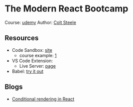# The Modern React Bootcamp

Course: [udemy](https://www.udemy.com/course/modern-react-bootcamp/)
Author: [Colt Steele](https://www.udemy.com/user/coltsteele/)

## Resources
* Code Sandbox: [site](https://codesandbox.io/s)
  * course example: [1](https://codesandbox.io/s/62x458v5pn)
* VS Code Extension:
  * Live Server: [page](https://marketplace.visualstudio.com/items?itemName=ritwickdey.LiveServer)
* Babel: [try it out](https://babeljs.io/repl#?browsers=defaults%2C%20not%20ie%2011%2C%20not%20ie_mob%2011&build=&builtIns=false&spec=false&loose=false&code_lz=MYewdgzgLgBA3jAhgGhgIxgXxgXhmAVwBsiBuAKFEhCIFMA6IkAcwApEBKCqiGhptmi5A&debug=false&forceAllTransforms=false&shippedProposals=false&circleciRepo=&evaluate=false&fileSize=false&timeTravel=false&sourceType=module&lineWrap=true&presets=env%2Ces2017%2Creact%2Cstage-2&prettier=true&targets=&version=7.12.7&externalPlugins=)

## Blogs
* [Conditional rendering in React](https://blog.logrocket.com/conditional-rendering-in-react-c6b0e5af381e/)